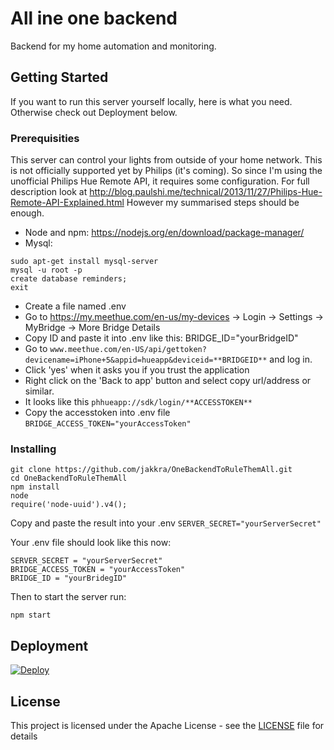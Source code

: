 # All ine one backend

Backend for my home automation and monitoring.

## Getting Started

If you want to run this server yourself locally, here is what you need. Otherwise check out Deployment below.

### Prerequisities

This server can control your lights from outside of your home network. This is not officially supported yet by Philips (it's coming).
So since I'm using the unofficial Philips Hue Remote API, it requires some configuration.
For full description look at http://blog.paulshi.me/technical/2013/11/27/Philips-Hue-Remote-API-Explained.html
However my summarised steps should be enough.

- Node and npm: https://nodejs.org/en/download/package-manager/
- Mysql:
```
sudo apt-get install mysql-server
mysql -u root -p
create database reminders;
exit
```
- Create a file named .env
- Go to https://my.meethue.com/en-us/my-devices -> Login -> Settings -> MyBridge -> More Bridge Details
- Copy ID and paste it into .env like this: BRIDGE_ID="yourBridgeID"
- Go to ```www.meethue.com/en-US/api/gettoken?devicename=iPhone+5&appid=hueapp&deviceid=**BRIDGEID**``` and log in.
- Click 'yes' when it asks you if you trust the application
- Right click on the 'Back to app' button and select copy url/address or similar.
- It looks like this ```phhueapp://sdk/login/**ACCESSTOKEN**```
- Copy the accesstoken into .env file ```BRIDGE_ACCESS_TOKEN="yourAccessToken"```

### Installing

```
git clone https://github.com/jakkra/OneBackendToRuleThemAll.git
cd OneBackendToRuleThemAll
npm install
node
require('node-uuid').v4();
```
Copy and paste the result into your .env ```SERVER_SECRET="yourServerSecret"```

Your .env file should look like this now:
```
SERVER_SECRET = "yourServerSecret"
BRIDGE_ACCESS_TOKEN = "yourAccessToken"
BRIDGE_ID = "yourBridegID"
```

Then to start the server run:
```
npm start
```

## Deployment

[![Deploy](https://www.herokucdn.com/deploy/button.svg)](https://heroku.com/deploy?template=https://github.com/jakkra/OneBackendToRuleThemAll.git)


## License

This project is licensed under the Apache License - see the [LICENSE](LICENSE) file for details
